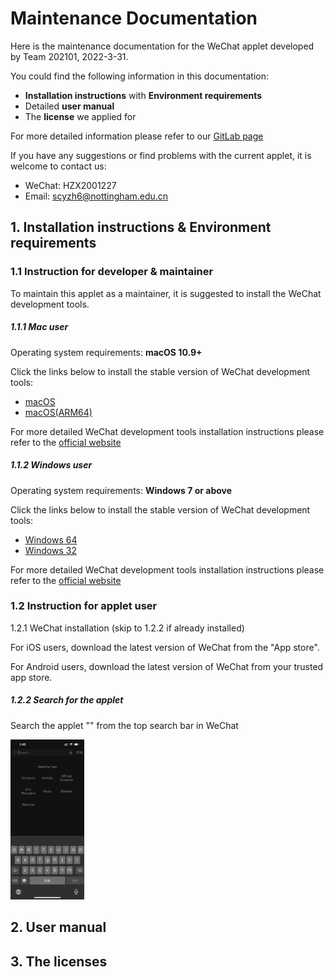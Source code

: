 # Maintenance Documentation

Here is the maintenance documentation for the WeChat applet developed by Team 202101, 2022-3-31.

You could find the following information in this documentation:

- **Installation instructions** with **Environment requirements**
- Detailed **user manual**
- The **license** we applied for



For more detailed information please refer to our [GitLab page](https://csprojects.nottingham.edu.cn/scyzh6/team202101.git)

If you have any suggestions or find problems with the current applet, it is welcome to contact us:

- WeChat: HZX2001227
-  Email: scyzh6@nottingham.edu.cn







## 1. Installation instructions & Environment requirements



### 1.1 Instruction for developer & maintainer

To maintain this applet as a maintainer, it is suggested to install the WeChat development tools.

##### 1.1.1 Mac user

Operating system requirements:  **macOS 10.9+**

Click the links below to install the stable version of WeChat development tools:

- [macOS](https://servicewechat.com/wxa-dev-logic/download_redirect?type=darwin&from=mpwiki&download_version=1052203070&version_type=1)
- [macOS(ARM64)](https://dldir1.qq.com/WechatWebDev/beta/wechat_devtools_1.06.2203070.dmg)

For more detailed WeChat development tools installation instructions please refer to the [official website](https://developers.weixin.qq.com/miniprogram/dev/devtools/download.html)



##### 1.1.2 Windows user

Operating system requirements:  **Windows 7 or above**

Click the links below to install the stable version of WeChat development tools: 

- [Windows 64](https://servicewechat.com/wxa-dev-logic/download_redirect?type=x64&from=mpwiki&download_version=1052203070&version_type=1)
- [Windows 32](https://servicewechat.com/wxa-dev-logic/download_redirect?type=ia32&from=mpwiki&download_version=1052203070&version_type=1)

For more detailed WeChat development tools installation instructions please refer to the [official website](https://developers.weixin.qq.com/miniprogram/dev/devtools/download.html)



### 1.2 Instruction for applet user

1.2.1 WeChat installation (skip to 1.2.2 if already installed)

For iOS users, download the latest version of WeChat from the "App store".

For Android users, download the latest version of  WeChat from your trusted app store.



##### 1.2.2 Search for the applet

Search the applet "" from the top search bar in WeChat

<img src="images\search.jpg" style="zoom:25%;" />





## 2. User manual



## 3. The licenses

